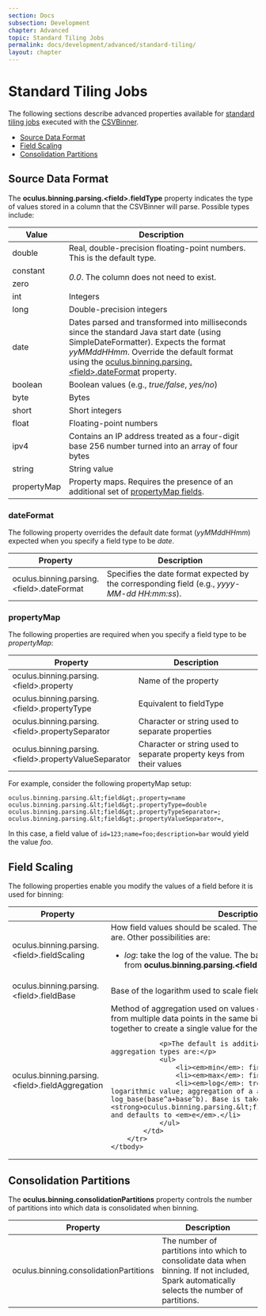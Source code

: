 ```yaml
---
section: Docs
subsection: Development
chapter: Advanced
topic: Standard Tiling Jobs
permalink: docs/development/advanced/standard-tiling/
layout: chapter
---
```


Standard Tiling Jobs
====================

The following sections describe advanced properties available for [standard tiling jobs](../../how-to/standard-tiling/) executed with the [CSVBinner](../../how-to/standard-tiling/#csvbinner).

- [Source Data Format](#source-data-format)
- [Field Scaling](#field-scaling)
- [Consolidation Partitions](#consolidation-partitions)

## Source Data Format ##

The **oculus.<wbr>binning.<wbr>parsing.<wbr>&lt;field&gt;.<wbr>fieldType** property indicates the type of values stored in a column that the CSVBinner will parse. Possible types include:

<table class="summaryTable" style="width:100%;">
    <thead>
        <tr>
            <th scope="col" style="width:20%;">Value</th>
            <th scope="col" style="width:80%;">Description</th>
        </tr>
    </thead>
    <tbody>
        <tr>
            <td class="value">double</td>
            <td class="description">Real, double-precision floating-point numbers. This is the default type.</td>
        </tr>
        <tr>
            <td class="value">constant</td>
            <td class="description" rowspan="2"><em>0.0</em>. The column does not need to exist.</td>
        </tr>
        <tr>
            <td class="value">zero</td>
        </tr>
        <tr>
            <td class="value">int</td>
            <td class="description">Integers</td>
        </tr>
        <tr>
            <td class="value">long</td>
            <td class="description">Double-precision integers</td>
        </tr>
        <tr>
            <td class="value">date</td>
            <td class="description">Dates parsed and transformed into milliseconds since the standard Java start date (using SimpleDateFormatter). Expects the format <em>yyMMddHHmm</em>. Override the default format using the <a href="#dateformat">oculus.binning.parsing.&lt;field&gt;.dateFormat</a> property.</td>
        </tr>
        <tr>
            <td class="value">boolean</td>
            <td class="description">Boolean values (e.g., <em>true/false</em>, <em>yes/no</em>)</td>
        </tr>
        <tr>
            <td class="value">byte</td>
            <td class="description">Bytes</td>
        </tr>
        <tr>
            <td class="value">short</td>
            <td class="description">Short integers</td>
        </tr>
        <tr>
            <td class="value">float</td>
            <td class="description">Floating-point numbers</td>
        </tr>
        <tr>
            <td class="value">ipv4</td>
            <td class="description">Contains an IP address treated as a four-digit base 256 number turned into an array of four bytes</td>
        </tr>
        <tr>
            <td class="value">string</td>
            <td class="description">String value</td>
        </tr>
        <tr>
            <td class="value">propertyMap</td>
            <td class="description">Property maps. Requires the presence of an additional set of <a href="#propertymap">propertyMap fields</a>.</td>
        </tr>
    </tbody>
</table>

### dateFormat ###

The following property overrides the default date format (*yyMMddHHmm*) expected when you specify a field type to be *date*.

<table class="summaryTable" style="width:100%;">
    <thead>
        <tr>
            <th scope="col" style="width:20%;">Property</th>
            <th scope="col" style="width:80%;">Description</th>
        </tr>
    </thead>
    <tbody>
        <tr>
            <td class="property">oculus.binning.parsing.&lt;field&gt;.dateFormat</td>
            <td class="description">Specifies the date format expected by the corresponding field (e.g., <em>yyyy-MM-dd HH:mm:ss</em>).</td>
        </tr>
    </tbody>
</table>

### propertyMap ###

The following properties are required when you specify a field type to be *propertyMap*:

<table class="summaryTable" style="width:100%;">
    <thead>
        <tr>
            <th scope="col" style="width:20%;">Property</th>
            <th scope="col" style="width:80%;">Description</th>
        </tr>
    </thead>
    <tbody>
        <tr>
            <td class="property">oculus.binning.parsing.&lt;field&gt;.property</td>
            <td class="description">Name of the property</td>
        </tr>
        <tr>
            <td class="property">oculus.binning.parsing.&lt;field&gt;.propertyType</td>
            <td class="description">Equivalent to fieldType</td>
        </tr>
        <tr>
            <td class="property">oculus.binning.parsing.&lt;field&gt;.propertySeparator</td>
            <td class="description">Character or string used to separate properties</td>
        </tr>
        <tr>
            <td class="property">oculus.binning.parsing.&lt;field&gt;.propertyValueSeparator</td>
            <td class="description">Character or string used to separate property keys from their values</td>
        </tr>
    </tbody>
</table>

For example, consider the following propertyMap setup:

```properties
oculus.binning.parsing.&lt;field&gt;.property=name
oculus.binning.parsing.&lt;field&gt;.propertyType=double
oculus.binning.parsing.&lt;field&gt;.propertyTypeSeparator=;
oculus.binning.parsing.&lt;field&gt;.propertyValueSeparator=,
```

In this case, a field value of `id=123;name=foo;description=bar` would yield the value *foo*.

## Field Scaling ##

The following properties enable you modify the values of a field before it is used for binning:

<table class="summaryTable" style="width:100%;">
    <thead>
        <tr>
            <th scope="col" style="width:20%;">Property</th>
            <th scope="col" style="width:80%;">Description</th>
        </tr>
    </thead>
    <tbody>
        <tr>
            <td class="property">oculus.binning.parsing.&lt;field&gt;.fieldScaling</td>
            <td class="description">
                How field values should be scaled. The default leaves values as they are. Other possibilities are:
                <ul>
                    <li><em>log</em>: take the log of the value. The base of the logarithm is taken from <strong>oculus.binning.parsing.&lt;field&gt;.fieldBase</strong>.</li>
                </ul>
            </td>
        </tr>
        <tr>
            <td class="property">oculus.binning.parsing.&lt;field&gt;.fieldBase</td>
            <td class="description">Base of the logarithm used to scale field values.</td>
        </tr>
        <tr>
            <td class="property">oculus.binning.parsing.&lt;field&gt;.fieldAggregation</td>
            <td class="description">
                Method of aggregation used on values of field. Describes how values from multiple data points in the same bin should be aggregated together to create a single value for the bin.

                <p>The default is addition. Other possible aggregation types are:</p>
                <ul>
                    <li><em>min</em>: find the minimum value</li>
                    <li><em>max</em>: find the maximum value</li>
                    <li><em>log</em>: treat the number as a logarithmic value; aggregation of a and b is log_base(base^a+base^b). Base is taken from property <strong>oculus.binning.parsing.&lt;field&gt;.fieldBase</strong>, and defaults to <em>e</em>.</li>
                </ul>
            </td>
        </tr>
    </tbody>
</table>

## Consolidation Partitions ##

The **oculus.binning.consolidationPartitions** property controls the number of partitions into which data is consolidated when binning.

<table class="summaryTable" style="width:100%;">
    <thead>
        <tr>
            <th scope="col" style="width:20%;">Property</th>
            <th scope="col" style="width:80%;">Description</th>
        </tr>
    </thead>
    <tbody>
        <tr>
            <td class="property">oculus.binning.consolidationPartitions</td>
            <td class="description">The number of partitions into which to consolidate data when binning. If not included, Spark automatically selects the number of partitions.</td>
        </tr>
    </tbody>
</table>